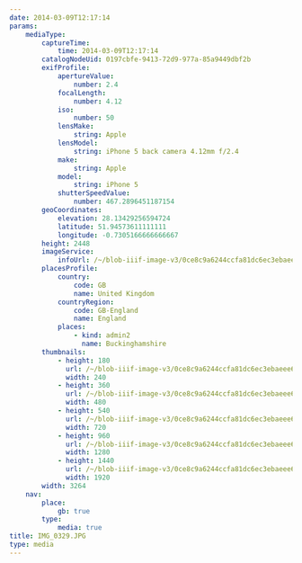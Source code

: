 ```yaml
---
date: 2014-03-09T12:17:14
params:
    mediaType:
        captureTime:
            time: 2014-03-09T12:17:14
        catalogNodeUid: 0197cbfe-9413-72d9-977a-85a9449dbf2b
        exifProfile:
            apertureValue:
                number: 2.4
            focalLength:
                number: 4.12
            iso:
                number: 50
            lensMake:
                string: Apple
            lensModel:
                string: iPhone 5 back camera 4.12mm f/2.4
            make:
                string: Apple
            model:
                string: iPhone 5
            shutterSpeedValue:
                number: 467.2896451187154
        geoCoordinates:
            elevation: 28.13429256594724
            latitude: 51.94573611111111
            longitude: -0.7305166666666667
        height: 2448
        imageService:
            infoUrl: /~/blob-iiif-image-v3/0ce8c9a6244ccfa81dc6ec3ebaeee63180f6c9e63e5531af50a46fe60512cb6c/info.json
        placesProfile:
            country:
                code: GB
                name: United Kingdom
            countryRegion:
                code: GB-England
                name: England
            places:
                - kind: admin2
                  name: Buckinghamshire
        thumbnails:
            - height: 180
              url: /~/blob-iiif-image-v3/0ce8c9a6244ccfa81dc6ec3ebaeee63180f6c9e63e5531af50a46fe60512cb6c/full/240%2C180/0/default.jpg
              width: 240
            - height: 360
              url: /~/blob-iiif-image-v3/0ce8c9a6244ccfa81dc6ec3ebaeee63180f6c9e63e5531af50a46fe60512cb6c/full/480%2C360/0/default.jpg
              width: 480
            - height: 540
              url: /~/blob-iiif-image-v3/0ce8c9a6244ccfa81dc6ec3ebaeee63180f6c9e63e5531af50a46fe60512cb6c/full/720%2C540/0/default.jpg
              width: 720
            - height: 960
              url: /~/blob-iiif-image-v3/0ce8c9a6244ccfa81dc6ec3ebaeee63180f6c9e63e5531af50a46fe60512cb6c/full/1280%2C960/0/default.jpg
              width: 1280
            - height: 1440
              url: /~/blob-iiif-image-v3/0ce8c9a6244ccfa81dc6ec3ebaeee63180f6c9e63e5531af50a46fe60512cb6c/full/1920%2C1440/0/default.jpg
              width: 1920
        width: 3264
    nav:
        place:
            gb: true
        type:
            media: true
title: IMG_0329.JPG
type: media
---
```

